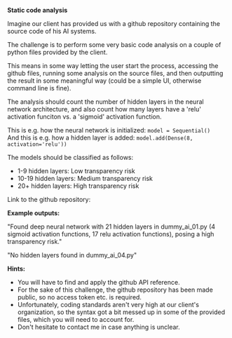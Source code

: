 **Static code analysis**

Imagine our client has provided us with a github repository containing the source code of his AI systems.

The challenge is to perform some very basic code analysis on a couple of python files provided by the client.

This means in some way letting the user start the process, accessing the github files, running some analysis on the source files, and then outputting the result in some meaningful way (could be a simple UI, otherwise command line is fine).

The analysis should count the number of hidden layers in the neural network architecture, and also count how many layers have a 'relu' activation funciton vs. a 'sigmoid' activation function.

This is e.g. how the neural network is initialized: `model = Sequential()`  
And this is e.g. how a hidden layer is added: `model.add(Dense(8, activation='relu'))`

The models should be classified as follows:
* 1-9 hidden layers: Low transparency risk
* 10-19 hidden layers: Medium transparency risk
* 20+ hidden layers: High transparency risk

Link to the github repository: 

**Example outputs:**

"Found deep neural network with 21 hidden layers in dummy_ai_01.py (4 sigmoid activation functions, 17 relu activation functions), posing a high transparency risk."

"No hidden layers found in dummy_ai_04.py"

**Hints:**

* You will have to find and apply the github API reference.
* For the sake of this challenge, the github repository has been made public, so no access token etc. is required.
* Unfortunately, coding standards aren't very high at our client's organization, so the syntax got a bit messed up in some of the provided files, which you will need to account for.
* Don't hesitate to contact me in case anything is unclear.
